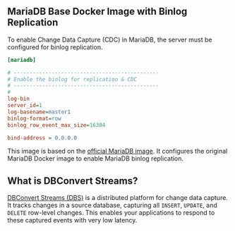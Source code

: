 ## MariaDB Base Docker Image with Binlog Replication

To enable Change Data Capture (CDC) in MariaDB, the server must be configured for binlog replication.

```ini
[mariadb]

# ----------------------------------------------
# Enable the binlog for replication & CDC
# ----------------------------------------------
#
log-bin
server_id=1
log-basename=master1
binlog-format=row
binlog_row_event_max_size=16384

bind-address = 0.0.0.0
```

This image is based on the [official MariaDB image](https://hub.docker.com/_/mariadb). It configures the original MariaDB Docker image to enable MariaDB binlog replication.

## What is DBConvert Streams?

[DBConvert Streams (DBS)](https://stream.dbconvert.com/sources/what-is-cdc) is a distributed platform for change data capture. It tracks changes in a source database, capturing all `INSERT`, `UPDATE`, and `DELETE` row-level changes. This enables your applications to respond to these captured events with very low latency.

